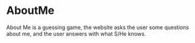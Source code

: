 # AboutMe
About Me is a guessing game, the website asks the user some questions about me, and the user answers with what S/He knows.
